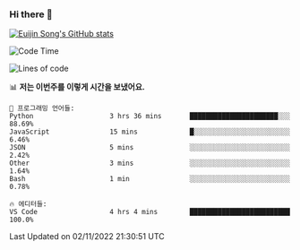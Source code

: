 ### Hi there 👋

[![Euijin Song's GitHub stats](https://github-readme-stats.vercel.app/api?username=lstar2397&count_private=true&show_icons=true&theme=tokyonight&locale=kr)](https://github.com/anuraghazra/github-readme-stats)

<!--START_SECTION:waka-->
![Code Time](http://img.shields.io/badge/Code%20Time-108%20hrs%2028%20mins-blue)

![Lines of code](https://img.shields.io/badge/%EC%A0%80%EB%8A%94%20%EC%97%AC%ED%83%9C%EA%B9%8C%EC%A7%80%20-114%20Thousand%20%EC%A4%84%EC%9D%98%20%EC%BD%94%EB%93%9C%EB%A5%BC%20%EC%9E%91%EC%84%B1%ED%96%88%EC%96%B4%EC%9A%94.-blue)

📊 **저는 이번주를 이렇게 시간을 보냈어요.** 

```text
💬 프로그래밍 언어들: 
Python                   3 hrs 36 mins       ██████████████████████░░░   88.69% 
JavaScript               15 mins             █░░░░░░░░░░░░░░░░░░░░░░░░   6.46% 
JSON                     5 mins              ░░░░░░░░░░░░░░░░░░░░░░░░░   2.42% 
Other                    3 mins              ░░░░░░░░░░░░░░░░░░░░░░░░░   1.64% 
Bash                     1 min               ░░░░░░░░░░░░░░░░░░░░░░░░░   0.78%

🔥 에디터들: 
VS Code                  4 hrs 4 mins        █████████████████████████   100.0%

```


 Last Updated on 02/11/2022 21:30:51 UTC
<!--END_SECTION:waka-->

<!--
**lstar2397/lstar2397** is a ✨ _special_ ✨ repository because its `README.md` (this file) appears on your GitHub profile.

Here are some ideas to get you started:

- 🔭 I’m currently working on ...
- 🌱 I’m currently learning ...
- 👯 I’m looking to collaborate on ...
- 🤔 I’m looking for help with ...
- 💬 Ask me about ...
- 📫 How to reach me: ...
- 😄 Pronouns: ...
- ⚡ Fun fact: ...
-->
